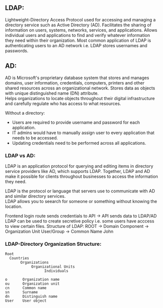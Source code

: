 ## LDAP:
Lightweight-Directory Access Protocol used for accessing and managing a directory service such as Active Directory (AD). Facilitates the sharing
of information on users, systems, networks, services, and applications. Allows individual users and applications to find and verify whatever information
they need within their organization. Most common application of LDAP is authenticating users to an AD network i.e. LDAP stores usernames and passwords.

## AD:
AD is Microsoft's proprietary database system that stores and manages domains, user information, credentials, computers, printers and other shared resources across an organizational network. Stores data as objects with unique distinguished name (DN) attribute.  
Helps organizations to locate objects throughout their digital infrastructure and carefully regulate who has access to what resources.

Without a directory:
- Users are required to provide username and password for each application.
- IT admins would have to manually assign user to every application that needs to be accessed.
- Updating credentials need to be performed across all applications.

### LDAP vs AD:
LDAP is an application protocol for querying and editing items in directory service providers like AD, which supports LDAP.
Together, LDAP and AD make it possible for clients throughout businesses to access the information they need.

LDAP is the protocol or language that servers use to communicate with AD and similar directory services.  
LDAP allows you to seearch for someone or something without knowing the location. 


Frontend login route sends credentials to API -> API sends data to LDAP/AD
LDAP can be used to create secretive policy i.e. some users have acccess to view certain files.
Structure of LDAP:
ROOT -> Domain Component -> Organization Unit User/Group -> Common Name John

### LDAP-Directory Organization Structure:
```
Root 
  Countries
       Organizations
            Organizational Units
                  Individuals

o       Organization name
ou      Organization unit
cn      Common name
sn      Surname
dn      Distinguish name
User    User object
```
